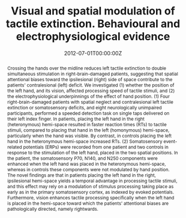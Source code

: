 ---
abstract: Crossing the hands over the midline reduces left tactile extinction to double simultaneous stimulation in right-brain-damaged patients, suggesting that spatial attentional biases toward the ipsilesional (right) side of space contribute to the patients' contralesional (left) deficit. We investigated (1) whether the position of the left hand, and its vision, affected processing speed of tactile stimuli, and (2) the electrophysiological underpinnings of the effect of hand position. (1) Four right-brain-damaged patients with spatial neglect and contralesional left tactile extinction or somatosensory deficits, and eight neurologically unimpaired participants, performed a speeded detection task on single taps delivered on their left index finger. In patients, placing the left hand in the right (heteronymous) hemi-space resulted in faster reaction times (RTs) to tactile stimuli, compared to placing that hand in the left (homonymous) hemi-space, particularly when the hand was visible. By contrast, in controls placing the left hand in the heteronymous hemi-space increased RTs. (2) Somatosensory event-related potentials (ERPs) were recorded from one patient and two controls in response to the stimulation of the left hand, placed in the two spatial positions. In the patient, the somatosensory P70, N140, and N250 components were enhanced when the left hand was placed in the heteronymous hemi-space, whereas in controls these components were not modulated by hand position. The novel findings are that in patients placing the left hand in the right, ipsilesional hemi-space yields a temporal advantage in processing tactile stimuli, and this effect may rely on a modulation of stimulus processing taking place as early as in the primary somatosensory cortex, as indexed by evoked potentials. Furthermore, vision enhances tactile processing specifically when the left hand is placed in the hemi-space toward which the patients' attentional biases are pathologically directed, namely rightwards.
authors:
- Chiara F. Sambo
- Giuseppe Vallar
- Paola Fortis
- admin
- Lucio Posteraro
- Bettina Forster
- Angelo Maravita
date: "2012-07-01T00:00:00Z"
doi: "10.3389/fnhum.2012.00217"
featured: false
image:
  caption: 'Image credit: [**Unsplash**](https://unsplash.com/photos/)'
  focal_point: ""
  preview_only: true
projects: []
publication: 'Frontiers Human Neuroscience, 2:217'
publication_short: "Front Hum Neurosci, 2:217"
publication_types:
- "2"
publishDate: "2012-07-01T00:00:00Z"
slides: 
summary:
tags: [attention, ERPs, hand crossing, multisensory, space, tactile extinction]
title: Visual and spatial modulation of tactile extinction. Behavioural and electrophysiological evidence
url_code: ""
url_dataset: ""
url_pdf: ""
url_poster: ""
url_project: ""
url_slides: ""
url_source: ""
url_video: ""
---